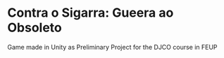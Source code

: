 # Contra o Sigarra: Gueera ao Obsoleto

Game made in Unity as Preliminary Project for the DJCO course in FEUP
